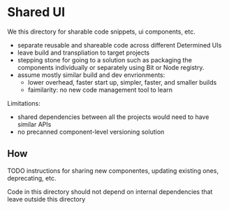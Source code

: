 # Shared UI

We this directory for sharable code snippets, ui components, etc.

- separate reusable and shareable code across different Determined UIs
- leave build and transpliation to target projects
- stepping stone for going to a solution such as packaging the components individually
or separately using Bit or Node registry.
- assume mostly similar build and dev envrionments:
  - lower overhead, faster start up, simpler, faster, and smaller builds
  - faimilarity: no new code management tool to learn

Limitations:
- shared dependencies between all the projects would need to have similar APIs
- no precanned component-level versioning solution

## How

TODO instructions for sharing new componentes, updating existing ones, deprecating, etc.

Code in this directory should not depend on internal dependencies that leave outside this directory
